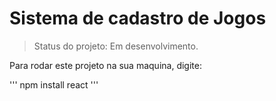 <h1>Sistema de cadastro de Jogos</h1>

> Status do projeto: Em desenvolvimento.

Para rodar este projeto na sua maquina, digite:

'''
npm install react
'''
